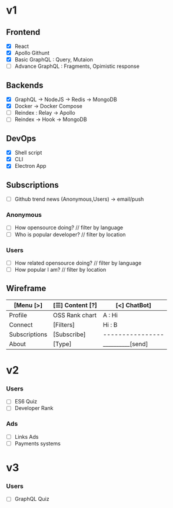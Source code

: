 # v1
## Frontend
- [x] React
- [x] Apollo Githunt
- [x] Basic GraphQL : Query, Mutaion
- [ ] Advance GraphQL : Fragments, Opimistic response

## Backends
- [x] GraphQL -> NodeJS -> Redis -> MongoDB
- [x] Docker -> Docker Compose
- [ ] Reindex : Relay -> Apollo
- [ ] Reindex -> Hook -> MongoDB

## DevOps
- [x] Shell script
- [x] CLI
- [x] Electron App

## Subscriptions
- [ ] Github trend news (Anonymous,Users) -> email/push

### Anonymous
- [ ] How opensource doing? // filter by language
- [ ] Who is popular developer? // filter by location

### Users
- [ ] How related opensource doing? // filter by language
- [ ] How popular I am? // filter by location

## Wireframe
| [Menu     [>] | [☰]   Content  [?] | [<]     ChatBot] |
| ------------- | ------------------- | --------------- |
| Profile       | OSS Rank chart      | A : Hi          |
| Connect       | [Filters]           |          Hi : B |
| Subscriptions | [Subscribe]         | ----------------|
| About         | [Type]              | __________[send]|

# v2

### Users
- [ ] ES6 Quiz
- [ ] Developer Rank

### Ads
- [ ] Links Ads
- [ ] Payments systems

# v3

### Users
- [ ] GraphQL Quiz
